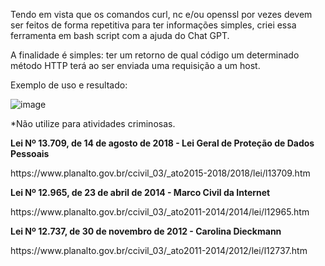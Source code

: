 Tendo em vista que os comandos curl, nc e/ou openssl por vezes devem ser feitos de forma repetitiva para ter informações simples, criei essa ferramenta em bash script com a ajuda do Chat GPT.

A finalidade é simples: ter um retorno de qual código um determinado método HTTP terá ao ser enviada uma requisição a um host.

Exemplo de uso e resultado:

![image](https://github.com/user-attachments/assets/22cfdf3f-0fdd-4cb5-86db-b9c1c2f5efdb)


*Não utilize para atividades criminosas.

**Lei Nº 13.709, de 14 de agosto de 2018 - Lei Geral de Proteção de Dados Pessoais**
<p>https://www.planalto.gov.br/ccivil_03/_ato2015-2018/2018/lei/l13709.htm</p>

**Lei Nº 12.965, de 23 de abril de 2014 - Marco Civil da Internet**
<p>https://www.planalto.gov.br/ccivil_03/_ato2011-2014/2014/lei/l12965.htm</p>

**Lei Nº 12.737, de 30 de novembro de 2012 - Carolina Dieckmann**
<p>https://www.planalto.gov.br/ccivil_03/_ato2011-2014/2012/lei/l12737.htm</p>
